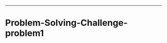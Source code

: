 --------------------------------------------------------------
# Problem-Solving-Challenge-problem1

